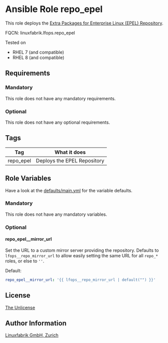 # Ansible Role repo_epel

This role deploys the [Extra Packages for Enterprise Linux (EPEL) Repository](https://docs.fedoraproject.org/en-US/epel/).

FQCN: linuxfabrik.lfops.repo_epel

Tested on

* RHEL 7 (and compatible)
* RHEL 8 (and compatible)


## Requirements

### Mandatory

This role does not have any mandatory requirements.


### Optional

This role does not have any optional requirements.


## Tags

| Tag       | What it does                |
| ---       | ------------                |
| repo_epel | Deploys the EPEL Repository |


## Role Variables

Have a look at the [defaults/main.yml](https://github.com/Linuxfabrik/lfops/blob/main/roles/repo_epel/defaults/main.yml) for the variable defaults.


### Mandatory

This role does not have any mandatory variables.


### Optional

#### repo_epel__mirror_url

Set the URL to a custom mirror server providing the repository. Defaults to `lfops__repo_mirror_url` to allow easily setting the same URL for all `repo_*` roles, or else to `''`.

Default:
```yaml
repo_epel__mirror_url: '{{ lfops__repo_mirror_url | default("") }}'
```


## License

[The Unlicense](https://unlicense.org/)


## Author Information

[Linuxfabrik GmbH, Zurich](https://www.linuxfabrik.ch)
